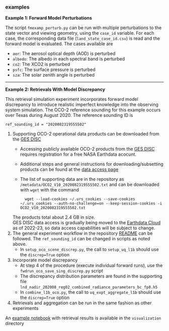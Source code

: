 ### examples

**Example 1: Forward Model Perturbations**

The script `fmexamp_perturb.py` can be run with multiple perturbations to the state vector and viewing geometry, using the `case_id` variable.
For each case, the corresponding data file (`land_state_case_id.csv`) is read and the forward model is evaluated. The cases available are 

* `aer`: The aerosol optical depth (AOD) is perturbed
* `albedo`: The albedo in each spectral band is perturbed
* `co2`: The XCO2 is perturbed
* `psfc`: The surface pressure is perturbed
* `sza`: The solar zenith angle is perturbed

*** 

**Example 2: Retrievals With Model Discrepancy**

This retrieval simulation experiment incorporates forward model discrepancy to introduce realistic imperfect knowledge into the observing system simulation. The OCO-2 reference sounding for this example occurs over Texas during August 2020. The reference sounding ID is

```
ref_sounding_id = "2020082319555502"
```

1. Supporting OCO-2 operational data products can be downloaded from the [GES DISC](https://disc.gsfc.nasa.gov/)
    - Accessing publicly available OCO-2 products from the [GES DISC](https://disc.gsfc.nasa.gov/) requires registration for a free NASA Earthdata acocunt.
    - Additional steps and general instructions for downloading/subsetting products can be found at the [data access page](https://disc.gsfc.nasa.gov/data-access)
    - The list of supporting data are in the repository as `/metadata/OCO2_V10_2020082319555502.txt` and can be downloaded with `wget` with the command

            wget --load-cookies ~/.urs_cookies --save-cookies ~/.urs_cookies --auth-no-challenge=on --keep-session-cookies -i OCO2_V10_2020082319555502.txt  
    The products total about 2.4 GB in size.  
    GES DISC data access is gradually being moved to the [Earthdata Cloud](https://disc.gsfc.nasa.gov/information/documents?title=Migrating%20to%20the%20Cloud) as of 2022-23, so data access capabilities will be subject to change.
2. The general experiment workflow in the repository [README](../README.md) can be followed. The `ref_sounding_id` can be changed in scripts as noted above.
    - In `setup_oco_scene_discrep.py`, the call to `setup_uq_l1b` should use the `discrep=True` option
3. Incorporate model discrepancy
    - At step 4 of the procedure (execute individual forward runs), use the `fwdrun_oco_save_sing_discrep.py` script
    - The discrepancy distribution parameters are found in the supporting file `lnd_nadir_202008_reg02_combined_radiance_parameters_bc_fp8.h5`
    - In `combine_l1b_oco.py`, the call to `uq_expt_aggregate_l1b` should use the `discrep=True` option
4. Retrievals and aggregation can be run in the same fashion as other experiments

An [example notebook](../visualization/refrac_discrep_summary.ipynb) with retrieval results is available in the `visualization` directory
